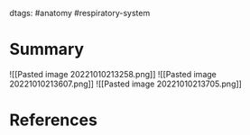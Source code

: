 dtags: #anatomy #respiratory-system 
# Summary
![[Pasted image 20221010213258.png]]
![[Pasted image 20221010213607.png]]
![[Pasted image 20221010213705.png]]

# References